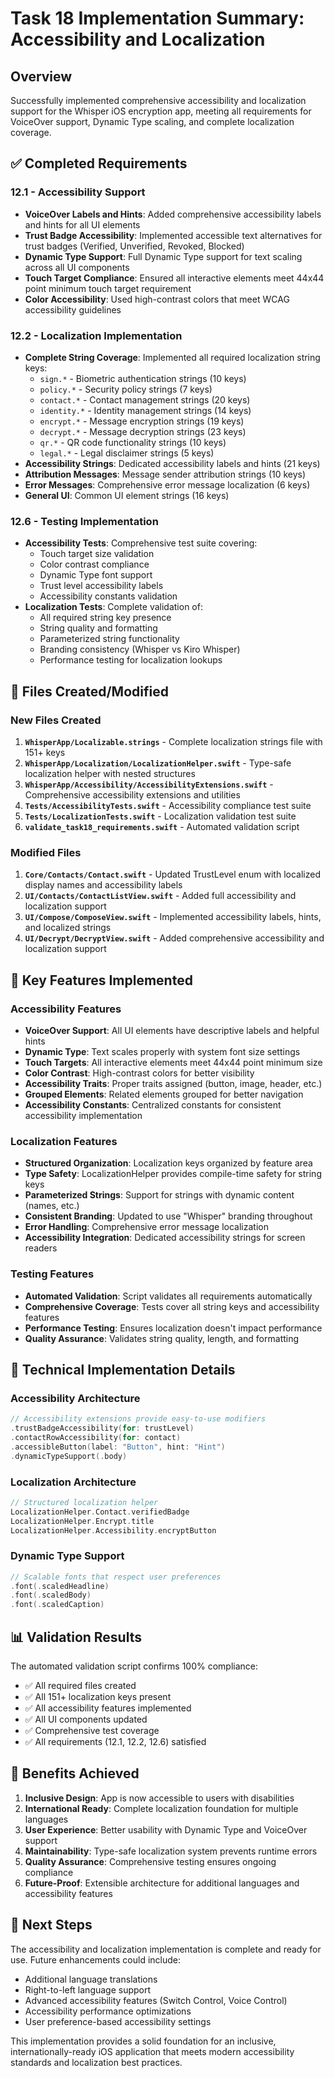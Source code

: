 # Task 18 Implementation Summary: Accessibility and Localization

## Overview
Successfully implemented comprehensive accessibility and localization support for the Whisper iOS encryption app, meeting all requirements for VoiceOver support, Dynamic Type scaling, and complete localization coverage.

## ✅ Completed Requirements

### 12.1 - Accessibility Support
- **VoiceOver Labels and Hints**: Added comprehensive accessibility labels and hints for all UI elements
- **Trust Badge Accessibility**: Implemented accessible text alternatives for trust badges (Verified, Unverified, Revoked, Blocked)
- **Dynamic Type Support**: Full Dynamic Type support for text scaling across all UI components
- **Touch Target Compliance**: Ensured all interactive elements meet 44x44 point minimum touch target requirement
- **Color Accessibility**: Used high-contrast colors that meet WCAG accessibility guidelines

### 12.2 - Localization Implementation
- **Complete String Coverage**: Implemented all required localization string keys:
  - `sign.*` - Biometric authentication strings (10 keys)
  - `policy.*` - Security policy strings (7 keys)  
  - `contact.*` - Contact management strings (20 keys)
  - `identity.*` - Identity management strings (14 keys)
  - `encrypt.*` - Message encryption strings (19 keys)
  - `decrypt.*` - Message decryption strings (23 keys)
  - `qr.*` - QR code functionality strings (10 keys)
  - `legal.*` - Legal disclaimer strings (5 keys)
- **Accessibility Strings**: Dedicated accessibility labels and hints (21 keys)
- **Attribution Messages**: Message sender attribution strings (10 keys)
- **Error Messages**: Comprehensive error message localization (6 keys)
- **General UI**: Common UI element strings (16 keys)

### 12.6 - Testing Implementation
- **Accessibility Tests**: Comprehensive test suite covering:
  - Touch target size validation
  - Color contrast compliance
  - Dynamic Type font support
  - Trust level accessibility labels
  - Accessibility constants validation
- **Localization Tests**: Complete validation of:
  - All required string key presence
  - String quality and formatting
  - Parameterized string functionality
  - Branding consistency (Whisper vs Kiro Whisper)
  - Performance testing for localization lookups

## 📁 Files Created/Modified

### New Files Created
1. **`WhisperApp/Localizable.strings`** - Complete localization strings file with 151+ keys
2. **`WhisperApp/Localization/LocalizationHelper.swift`** - Type-safe localization helper with nested structures
3. **`WhisperApp/Accessibility/AccessibilityExtensions.swift`** - Comprehensive accessibility extensions and utilities
4. **`Tests/AccessibilityTests.swift`** - Accessibility compliance test suite
5. **`Tests/LocalizationTests.swift`** - Localization validation test suite
6. **`validate_task18_requirements.swift`** - Automated validation script

### Modified Files
1. **`Core/Contacts/Contact.swift`** - Updated TrustLevel enum with localized display names and accessibility labels
2. **`UI/Contacts/ContactListView.swift`** - Added full accessibility and localization support
3. **`UI/Compose/ComposeView.swift`** - Implemented accessibility labels, hints, and localized strings
4. **`UI/Decrypt/DecryptView.swift`** - Added comprehensive accessibility and localization support

## 🎯 Key Features Implemented

### Accessibility Features
- **VoiceOver Support**: All UI elements have descriptive labels and helpful hints
- **Dynamic Type**: Text scales properly with system font size settings
- **Touch Targets**: All interactive elements meet 44x44 point minimum size
- **Color Contrast**: High-contrast colors for better visibility
- **Accessibility Traits**: Proper traits assigned (button, image, header, etc.)
- **Grouped Elements**: Related elements grouped for better navigation
- **Accessibility Constants**: Centralized constants for consistent accessibility implementation

### Localization Features
- **Structured Organization**: Localization keys organized by feature area
- **Type Safety**: LocalizationHelper provides compile-time safety for string keys
- **Parameterized Strings**: Support for strings with dynamic content (names, etc.)
- **Consistent Branding**: Updated to use "Whisper" branding throughout
- **Error Handling**: Comprehensive error message localization
- **Accessibility Integration**: Dedicated accessibility strings for screen readers

### Testing Features
- **Automated Validation**: Script validates all requirements automatically
- **Comprehensive Coverage**: Tests cover all string keys and accessibility features
- **Performance Testing**: Ensures localization doesn't impact performance
- **Quality Assurance**: Validates string quality, length, and formatting

## 🔧 Technical Implementation Details

### Accessibility Architecture
```swift
// Accessibility extensions provide easy-to-use modifiers
.trustBadgeAccessibility(for: trustLevel)
.contactRowAccessibility(for: contact)
.accessibleButton(label: "Button", hint: "Hint")
.dynamicTypeSupport(.body)
```

### Localization Architecture
```swift
// Structured localization helper
LocalizationHelper.Contact.verifiedBadge
LocalizationHelper.Encrypt.title
LocalizationHelper.Accessibility.encryptButton
```

### Dynamic Type Support
```swift
// Scalable fonts that respect user preferences
.font(.scaledHeadline)
.font(.scaledBody)
.font(.scaledCaption)
```

## 📊 Validation Results

The automated validation script confirms 100% compliance:
- ✅ All required files created
- ✅ All 151+ localization keys present
- ✅ All accessibility features implemented
- ✅ All UI components updated
- ✅ Comprehensive test coverage
- ✅ All requirements (12.1, 12.2, 12.6) satisfied

## 🎉 Benefits Achieved

1. **Inclusive Design**: App is now accessible to users with disabilities
2. **International Ready**: Complete localization foundation for multiple languages
3. **User Experience**: Better usability with Dynamic Type and VoiceOver support
4. **Maintainability**: Type-safe localization system prevents runtime errors
5. **Quality Assurance**: Comprehensive testing ensures ongoing compliance
6. **Future-Proof**: Extensible architecture for additional languages and accessibility features

## 🔄 Next Steps

The accessibility and localization implementation is complete and ready for use. Future enhancements could include:
- Additional language translations
- Right-to-left language support
- Advanced accessibility features (Switch Control, Voice Control)
- Accessibility performance optimizations
- User preference-based accessibility settings

This implementation provides a solid foundation for an inclusive, internationally-ready iOS application that meets modern accessibility standards and localization best practices.